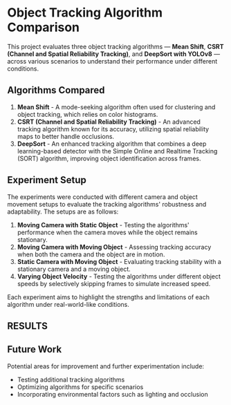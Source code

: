 # Object Tracking Algorithm Comparison

This project evaluates three object tracking algorithms — **Mean Shift**, **CSRT (Channel and Spatial Reliability Tracking)**, and **DeepSort with YOLOv8** — across various scenarios to understand their performance under different conditions.

## Algorithms Compared

1. **Mean Shift** - A mode-seeking algorithm often used for clustering and object tracking, which relies on color histograms.
2. **CSRT (Channel and Spatial Reliability Tracking)** - An advanced tracking algorithm known for its accuracy, utilizing spatial reliability maps to better handle occlusions.
3. **DeepSort** - An enhanced tracking algorithm that combines a deep learning-based detector with the Simple Online and Realtime Tracking (SORT) algorithm, improving object identification across frames.

## Experiment Setup

The experiments were conducted with different camera and object movement setups to evaluate the tracking algorithms' robustness and adaptability. The setups are as follows:

1. **Moving Camera with Static Object** - Testing the algorithms' performance when the camera moves while the object remains stationary.
2. **Moving Camera with Moving Object** - Assessing tracking accuracy when both the camera and the object are in motion.
3. **Static Camera with Moving Object** - Evaluating tracking stability with a stationary camera and a moving object.
4. **Varying Object Velocity** - Testing the algorithms under different object speeds by selectively skipping frames to simulate increased speed.

Each experiment aims to highlight the strengths and limitations of each algorithm under real-world-like conditions.

## RESULTS

## Future Work

Potential areas for improvement and further experimentation include:
- Testing additional tracking algorithms
- Optimizing algorithms for specific scenarios
- Incorporating environmental factors such as lighting and occlusion
